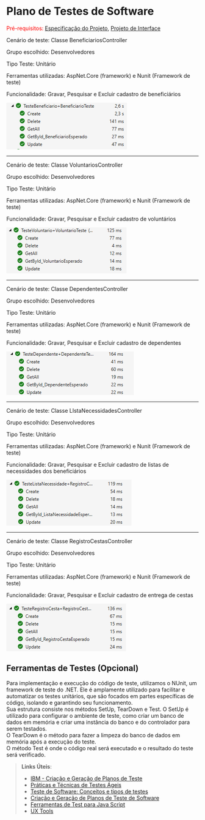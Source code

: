 # Plano de Testes de Software

<span style="color:red">Pré-requisitos: <a href="2-Especificação do Projeto.md"> Especificação do Projeto</a></span>, <a href="3-Projeto de Interface.md"> Projeto de Interface</a>

Cenário de teste: Classe BeneficiariosController

Grupo escolhido: Desenvolvedores

Tipo Teste: Unitário

Ferramentas utilizadas: AspNet.Core (framework) e Nunit (Framework de teste)

Funcionalidade: Gravar, Pesquisar e Excluir cadastro de beneficiários

![Teste unitário da Classe Beneficiário](img/teste_beneficiario.png)

<hr>

Cenário de teste: Classe VoluntariosController

Grupo escolhido: Desenvolvedores

Tipo Teste: Unitário

Ferramentas utilizadas: AspNet.Core (framework) e Nunit (Framework de teste)

Funcionalidade: Gravar, Pesquisar e Excluir cadastro de voluntários

![Teste unitário da Classe Voluntário](img/teste_voluntario.png)

<hr>

Cenário de teste: Classe DependentesController

Grupo escolhido: Desenvolvedores

Tipo Teste: Unitário

Ferramentas utilizadas: AspNet.Core (framework) e Nunit (Framework de teste)

Funcionalidade: Gravar, Pesquisar e Excluir cadastro de dependentes

![Teste unitário da Classe Dependente](img/teste_dependente.png)

<hr>
Cenário de teste: Classe LIstaNecessidadesController

Grupo escolhido: Desenvolvedores

Tipo Teste: Unitário

Ferramentas utilizadas: AspNet.Core (framework) e Nunit (Framework de teste)

Funcionalidade: Gravar, Pesquisar e Excluir cadastro de listas de necessidades dos beneficiários

![Teste unitário da Classe Lista Necessidade](img/teste_lista.png)

<hr>

Cenário de teste: Classe RegistroCestasController

Grupo escolhido: Desenvolvedores

Tipo Teste: Unitário

Ferramentas utilizadas: AspNet.Core (framework) e Nunit (Framework de teste)

Funcionalidade: Gravar, Pesquisar e Excluir cadastro de entrega de cestas

![Teste unitário da Classe Registro Cesta](img/teste_cesta.png)

 
## Ferramentas de Testes (Opcional)

Para implementação e execução do código de teste, utilizamos o NUnit, um framework de teste do .NET. Ele é amplamente utilizado para facilitar e automatizar os testes unitários, que são focados em partes específicas de código, isolando e garantindo seu funcionamento.</br>
Sua estrutura consiste nos métodos SetUp, TearDown e Test. O SetUp é utilizado para configurar o ambiente de teste, como criar um banco de dados em memória e criar uma instância do banco e do controlador para serem testados.</br>
O TearDown é o método para fazer a limpeza do banco de dados em memória após a execução do teste.</br>
O método Test é onde o código real será executado e o resultado do teste será verificado.
 
> **Links Úteis**:
> - [IBM - Criação e Geração de Planos de Teste](https://www.ibm.com/developerworks/br/local/rational/criacao_geracao_planos_testes_software/index.html)
> - [Práticas e Técnicas de Testes Ágeis](http://assiste.serpro.gov.br/serproagil/Apresenta/slides.pdf)
> -  [Teste de Software: Conceitos e tipos de testes](https://blog.onedaytesting.com.br/teste-de-software/)
> - [Criação e Geração de Planos de Teste de Software](https://www.ibm.com/developerworks/br/local/rational/criacao_geracao_planos_testes_software/index.html)
> - [Ferramentas de Test para Java Script](https://geekflare.com/javascript-unit-testing/)
> - [UX Tools](https://uxdesign.cc/ux-user-research-and-user-testing-tools-2d339d379dc7)

